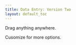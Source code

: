 ```yaml
---
title: Data Entry: Version Two
layout: default_toc
---
```


Drag anything anywhere.

Cusomize for more options.

